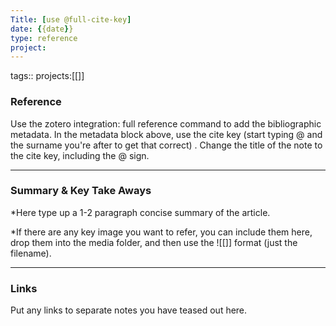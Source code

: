 ```yaml
---
Title: [use @full-cite-key]
date: {{date}}
type: reference
project:
---
```


tags::
projects:[[]]

### Reference 

Use the zotero integration: full reference command to add the bibliographic metadata. In the metadata block above, use the cite key (start typing @ and the surname you're after to get that correct) . Change the title of the note to the cite key, including the @ sign.


---

### Summary & Key Take Aways

*Here type up a 1-2 paragraph concise summary of the article. 

*If there are any key image you want to refer, you can include them here, drop them into the media folder, and then use the ![[]] format (just the filename).

--- 

### Links
Put any links to separate notes you have teased out here.
